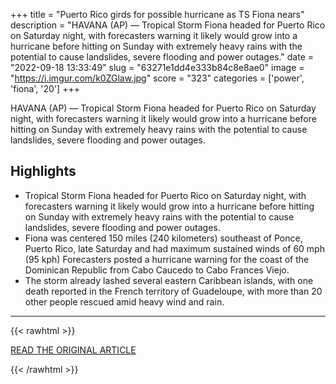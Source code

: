 +++
title = "Puerto Rico girds for possible hurricane as TS Fiona nears"
description = "HAVANA (AP) — Tropical Storm Fiona headed for Puerto Rico on Saturday night, with forecasters warning it likely would grow into a hurricane before hitting on Sunday with extremely heavy rains with the potential to cause landslides, severe flooding and power outages."
date = "2022-09-18 13:33:49"
slug = "63271e1dd4e333b84c8e8ae0"
image = "https://i.imgur.com/k0ZGlaw.jpg"
score = "323"
categories = ['power', 'fiona', '20']
+++

HAVANA (AP) — Tropical Storm Fiona headed for Puerto Rico on Saturday night, with forecasters warning it likely would grow into a hurricane before hitting on Sunday with extremely heavy rains with the potential to cause landslides, severe flooding and power outages.

## Highlights

- Tropical Storm Fiona headed for Puerto Rico on Saturday night, with forecasters warning it likely would grow into a hurricane before hitting on Sunday with extremely heavy rains with the potential to cause landslides, severe flooding and power outages.
- Fiona was centered 150 miles (240 kilometers) southeast of Ponce, Puerto Rico, late Saturday and had maximum sustained winds of 60 mph (95 kph) Forecasters posted a hurricane warning for the coast of the Dominican Republic from Cabo Caucedo to Cabo Frances Viejo.
- The storm already lashed several eastern Caribbean islands, with one death reported in the French territory of Guadeloupe, with more than 20 other people rescued amid heavy wind and rain.

---

{{< rawhtml >}}
  <p class="article-category">
    <a target="_blank" href="https://apnews.com/article/floods-storms-caribbean-hurricanes-mexico-4c5ff291888f47d8fd410400440c7d1e?utm_source=homepage&amp;utm_medium=TopNews&amp;utm_campaign=position_5">READ THE ORIGINAL ARTICLE</a>
  </p>
{{< /rawhtml >}}
